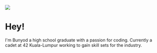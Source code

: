<img src="https://media.giphy.com/media/tHLc67Fj7A9iVFoNmB/giphy.gif">

# Hey!

I'm Bunyod a high school graduate with a passion for coding. Currently a cadet at 42 Kuala-Lumpur working to gain skill sets for the industry.
